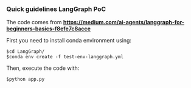 ### Quick guidelines LangGraph PoC

The code comes from **https://medium.com/ai-agents/langgraph-for-beginners-basics-f8efe7c8acce**

First you need to install conda environment using: 
```console
$cd LangGraph/
$conda env create -f test-env-langgraph.yml
```

Then, execute the code with:
```console
$python app.py
```